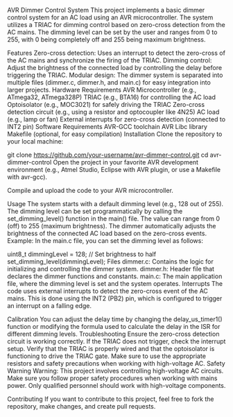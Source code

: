 AVR Dimmer Control System
This project implements a basic dimmer control system for an AC load using an AVR microcontroller. The system utilizes a TRIAC for dimming control based on zero-cross detection from the AC mains. The dimming level can be set by the user and ranges from 0 to 255, with 0 being completely off and 255 being maximum brightness.

Features
Zero-cross detection: Uses an interrupt to detect the zero-cross of the AC mains and synchronize the firing of the TRIAC.
Dimming control: Adjust the brightness of the connected load by controlling the delay before triggering the TRIAC.
Modular design: The dimmer system is separated into multiple files (dimmer.c, dimmer.h, and main.c) for easy integration into larger projects.
Hardware Requirements
AVR Microcontroller (e.g., ATmega32, ATmega328P)
TRIAC (e.g., BTA16) for controlling the AC load
Optoisolator (e.g., MOC3021) for safely driving the TRIAC
Zero-cross detection circuit (e.g., using a resistor and optocoupler like 4N25)
AC load (e.g., lamp or fan)
External interrupts for zero-cross detection (connected to INT2 pin)
Software Requirements
AVR-GCC toolchain
AVR Libc library
Makefile (optional, for easy compilation)
Installation
Clone the repository to your local machine:

git clone https://github.com/your-username/avr-dimmer-control.git
cd avr-dimmer-control
Open the project in your favorite AVR development environment (e.g., Atmel Studio, Eclipse with AVR plugin, or use a Makefile with avr-gcc).

Compile and upload the code to your AVR microcontroller.

Usage
The system starts with a default dimming level (e.g., 128 out of 255).
The dimming level can be set programmatically by calling the set_dimming_level() function in the main() file. The value can range from 0 (off) to 255 (maximum brightness).
The dimmer automatically adjusts the brightness of the connected AC load based on the zero-cross events.
Example:
In the main.c file, you can set the dimming level as follows:

uint8_t dimmingLevel = 128;  // Set brightness to half
set_dimming_level(dimmingLevel);
Files
dimmer.c: Contains the logic for initializing and controlling the dimmer system.
dimmer.h: Header file that declares the dimmer functions and constants.
main.c: The main application file, where the dimming level is set and the system operates.
Interrupts
The code uses external interrupts to detect the zero-cross event of the AC mains. This is done using the INT2 (PB2) pin, which is configured to trigger an interrupt on a falling edge.

Calibration
You can adjust the delay time by changing the delay_us_timer1() function or modifying the formula used to calculate the delay in the ISR for different dimming levels.
Troubleshooting
Ensure the zero-cross detection circuit is working correctly. If the TRIAC does not trigger, check the interrupt setup.
Verify that the TRIAC is properly wired and that the optoisolator is functioning to drive the TRIAC gate.
Make sure to use the appropriate resistors and safety precautions when working with high-voltage AC.
Safety Warning
Warning: This project involves controlling high-voltage AC circuits. Make sure you follow proper safety procedures when working with mains power. Only qualified personnel should work with high-voltage components.


Contributing
If you want to contribute to this project, feel free to fork the repository, make changes, and create pull requests.
 
